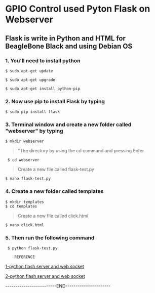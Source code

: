 # GPIO Control used Pyton Flask on Webserver

## Flask is write in Python and HTML for BeagleBone Black and using Debian OS

### 1. You'll need to install python
  ```
  $ sudo apt-get update

  $ sudo apt-get upgrade

  $ sudo apt-get install python-pip
  ```
### 2. Now use pip to install Flask by typing

  ``` $ sudo pip install flask ```

### 3. Terminal window and create a new folder called "webserver" by typing

  ``` $ mkdir webserver ```

> "The directory by using the cd command and pressing Enter

  ``` $ cd webserver```

> Create a new file called flask-test.py

  ``` $ nano flask-test.py ```

### 4. Create a new folder called templates
  ```
  $ mkdir templates
  $ cd templates
 ```
> Create a new file called click.html
  ```
  $ nano click.html
 ```

### 5. Then run the following command

```  $ python flask-test.py ```


        REFERENCE

[1-python flash server and web socket](https://innovativetechspace.wordpress.com/2015/01/18/status-change-of-beaglebone-black-gpio-pin-through-python-flask-server-and-web-sockets/)

[2-python flash server and web socket](https://www.raspberrypi.org/learning/python-web-server-with-flask/)


-------------------------END----------------------

